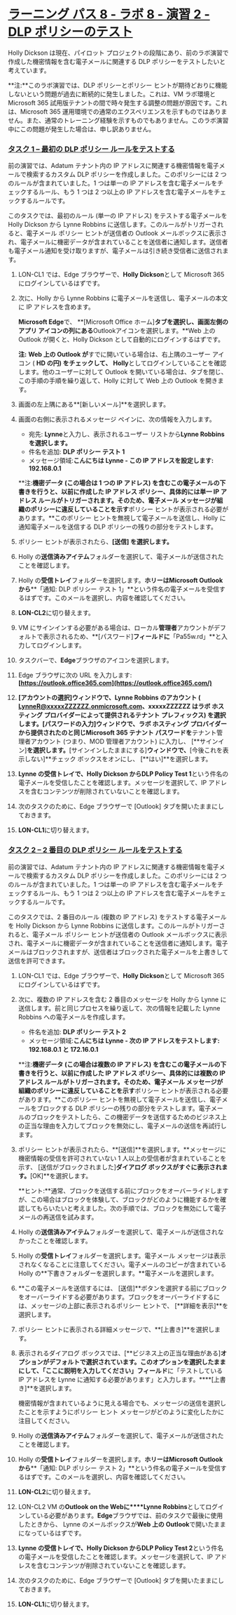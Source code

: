 # [ラーニング パス 8 - ラボ 8 - 演習 2 - DLP ポリシーのテスト](https://github.com/MicrosoftLearning/MS-102T00-Microsoft-365-Administrator-Essentials/blob/master/Instructions/Labs/LAB_AK_08_Lab8_Ex2_Test_DLP_Policy.md#learning-path-8---lab-8---exercise-2---test-the-dlp-policy)

Holly Dickson は現在、パイロット プロジェクトの段階にあり、前のラボ演習で作成した機密情報を含む電子メールに関連する DLP ポリシーをテストしたいと考えています。

**注:**このラボ演習では、DLP ポリシーとポリシー ヒントが期待どおりに機能しないという問題が過去に断続的に発生しました。これは、VM ラボ環境と Microsoft 365 試用版テナントの間で時々発生する調整の問題が原因です。これは、Microsoft 365 運用環境での通常のエクスペリエンスを示すものではありません。また、通常のトレーニング経験を示すものでもありません。このラボ演習中にこの問題が発生した場合は、申し訳ありません。

### [タスク 1 – 最初の DLP ポリシー ルールをテストする](https://github.com/MicrosoftLearning/MS-102T00-Microsoft-365-Administrator-Essentials/blob/master/Instructions/Labs/LAB_AK_08_Lab8_Ex2_Test_DLP_Policy.md#task-1--test-the-first-dlp-policy-rule)

前の演習では、Adatum テナント内の IP アドレスに関連する機密情報を電子メールで検索するカスタム DLP ポリシーを作成しました。このポリシーには 2 つのルールが含まれていました。1 つは単一の IP アドレスを含む電子メールをチェックするルール、もう 1 つは 2 つ以上の IP アドレスを含む電子メールをチェックするルールです。

このタスクでは、最初のルール (単一の IP アドレス) をテストする電子メールを Holly Dickson から Lynne Robbins に送信します。このルールがトリガーされると、電子メール ポリシー ヒントが送信者の Outlook メールボックスに表示され、電子メールに機密データが含まれていることを送信者に通知します。送信者も電子メール通知を受け取りますが、電子メールは引き続き受信者に送信されます。

1. LON-CL1 では、Edge ブラウザーで、**Holly Dickson**として Microsoft 365 にログインしているはずです。

2. 次に、Holly から Lynne Robbins に電子メールを送信し、電子メールの本文に IP アドレスを含めます。

   **Microsoft Edge**で、 **[Microsoft Office ホーム]**タブを選択し、画面左側のアプリ アイコンの列にある**Outlookアイコンを選択します。**Web 上の Outlook が開くと、Holly Dickson として自動的にログインするはずです。

   **注:** **Web 上の Outlook が**すでに開いている場合は、右上隅のユーザー アイコン ( **HD の円) をチェックして、** **Holly**としてログインしていることを確認します。他のユーザーに対して Outlook を開いている場合は、タブを閉じ、この手順の手順を繰り返して、Holly に対して Web 上の Outlook を開きます。

3. 画面の左上隅にある**[新しいメール]**を選択します。

4. 画面の右側に表示されるメッセージ ペインに、次の情報を入力します。

   - 宛先: **Lynne**と入力し、表示されるユーザー リストから**Lynne Robbinsを選択します。**
   - 件名を追加: **DLP ポリシー テスト 1**
   - メッセージ領域:**こんにちは Lynne - この IP アドレスを設定します: 192.168.0.1**

   **注:**機密データ (この場合は 1 つの IP アドレス) を含むこの電子メールの下書きを行うと、以前に作成した IP アドレス ポリシー、具体的には単一 IP アドレス ルールがトリガーされます。そのため、電子メール メッセージが組織のポリシーに違反していることを示す**ポリシー ヒントが表示される必要があります。**このポリシー ヒントを無視して電子メールを送信し、Holly に通知電子メールを送信する DLP ポリシーの残りの部分をテストします。

5. ポリシー ヒントが表示されたら、**[送信] を選択します。**

6. Holly の**送信済みアイテム**フォルダーを選択して、電子メールが送信されたことを確認します。

7. Holly の**受信トレイ**フォルダーを選択します。**ホリーはMicrosoft Outlookから****「通知: DLP ポリシー テスト 1」**という件名の電子メールを受信するはずです。このメールを選択し、内容を確認してください。

8. **LON-CL2**に切り替えます。

9. VM にサインインする必要がある場合は、ローカル**管理者**アカウントがデフォルトで表示されるため、**[パスワード]**フィールドに**「Pa55w.rd」**と入力してログインします。

10. タスクバーで、**Edge**ブラウザのアイコンを選択します。

11. Edge ブラウザに次の URL を入力します: **[https://outlook.office365.com](https://outlook.office365.com/)**

12. **[アカウントの選択]**ウィンドウで、Lynne Robbins のアカウント ( **[LynneR@xxxxxZZZZZZ.onmicrosoft.com](mailto:LynneR@xxxxxZZZZZZ.onmicrosoft.com)**、xxxxxZZZZZZ はラボ ホスティング プロバイダーによって提供されるテナント プレフィックス) を選択します。**[パスワードの入力]**ウィンドウで、ラボ ホスティング プロバイダーから提供されたのと同じ**Microsoft 365 テナント パスワードを**テナント管理者アカウント (つまり、MOD 管理者アカウント) に入力し、 [**サインイン]**を選択します。**[サインインしたままにする]**ウィンドウで、**[今後これを表示しない]**チェック ボックスをオンにし、 [**はい]**を選択します。

13. **Lynne の受信トレイで、Holly Dickson からDLP Policy Test 1**という件名の電子メールを受信したことを確認します。メッセージを選択して、IP アドレスを含むコンテンツが削除されていないことを確認します。

14. 次のタスクのために、Edge ブラウザーで [Outlook] タブを開いたままにしておきます。

15. **LON-CL1**に切り替えます。

### [タスク 2 – 2 番目の DLP ポリシー ルールをテストする](https://github.com/MicrosoftLearning/MS-102T00-Microsoft-365-Administrator-Essentials/blob/master/Instructions/Labs/LAB_AK_08_Lab8_Ex2_Test_DLP_Policy.md#task-2--test-the-second-dlp-policy-rule)

前の演習では、Adatum テナント内の IP アドレスに関連する機密情報を電子メールで検索するカスタム DLP ポリシーを作成しました。このポリシーには 2 つのルールが含まれていました。1 つは単一の IP アドレスを含む電子メールをチェックするルール、もう 1 つは 2 つ以上の IP アドレスを含む電子メールをチェックするルールです。

このタスクでは、2 番目のルール (複数の IP アドレス) をテストする電子メールを Holly Dickson から Lynne Robbins に送信します。このルールがトリガーされると、電子メール ポリシー ヒントが送信者の Outlook メールボックスに表示され、電子メールに機密データが含まれていることを送信者に通知します。電子メールはブロックされますが、送信者はブロックされた電子メールを上書きして送信を許可できます。

1. LON-CL1 では、Edge ブラウザーで、**Holly Dickson**として Microsoft 365 にログインしているはずです。

2. 次に、複数の IP アドレスを含む 2 番目のメッセージを Holly から Lynne に送信します。前と同じプロセスを繰り返して、次の情報を記載した Lynne Robbins への電子メールを作成します。

   - 件名を追加: **DLP ポリシー テスト 2**
   - メッセージ領域:**こんにちは Lynne - 次の IP アドレスをテストします: 192.168.0.1 と 172.16.0.1**

   **注:**機密データ (この場合は複数の IP アドレス) を含むこの電子メールの下書きを行うと、以前に作成した IP アドレス ポリシー、具体的には複数の IP アドレス ルールがトリガーされます。そのため、電子メール メッセージが組織のポリシーに違反していることを示す**ポリシー ヒントが表示される必要があります。**このポリシー ヒントを無視して電子メールを送信し、電子メールをブロックする DLP ポリシーの残りの部分をテストします。電子メールのブロックをテストしたら、この機密データを送信するためのビジネス上の正当な理由を入力してブロックを無効にし、電子メールの送信を再試行します。

3. ポリシー ヒントが表示されたら、**[送信]**を選択します。**メッセージに機密情報の受信を許可されていない 1 人以上の受信者が含まれていることを示す、 [送信がブロックされました]**ダイアログ ボックスがすぐに表示されます。**[OK]**を選択します。

   **ヒント:**通常、ブロックを送信する前にブロックをオーバーライドしますが、この場合はブロックを体験して、ブロックがどのように機能するかを確認してもらいたいと考えました。次の手順では、ブロックを無効にして電子メールの再送信を試みます。

4. Holly の**送信済みアイテム**フォルダーを選択して、電子メールが送信されなかったことを確認します。

5. Holly の**受信トレイ**フォルダーを選択します。電子メール メッセージは表示されなくなることに注意してください。電子メールのコピーが含まれているHolly の**下書きフォルダーを選択します。**電子メールを選択します。

6. **この電子メールを送信するには、 [送信]**ボタンを選択する前にブロックをオーバーライドする必要があります。ブロックをオーバーライドするには、メッセージの上部に表示されるポリシー ヒントで、 [**詳細を表示]**を選択します。

7. ポリシー ヒントに表示される詳細メッセージで、**[上書き]**を選択します。

8. 表示されるダイアログ ボックスでは、[**ビジネス上の正当な理由がある]**オプションがデフォルトで選択されています。このオプションを選択したままにして、「**ここに説明を入力**してください」フィールド**に「テストしている IP アドレスを Lynne に通知する必要があります」と入力します。****[上書き]**を選択します。

   機密情報が含まれているように見える場合でも、メッセージの送信を選択したことを示すようにポリシー ヒント メッセージがどのように変化したかに注目してください。

9. Holly の**送信済みアイテム**フォルダーを選択して、電子メールが送信されたことを確認します。

10. Holly の**受信トレイ**フォルダーを選択します。**ホリーはMicrosoft Outlookから****「通知: DLP ポリシー テスト 2」**という件名の電子メールを受信するはずです。このメールを選択し、内容を確認してください。

11. **LON-CL2**に切り替えます。

12. LON-CL2 VM の**Outlook on the Webに****Lynne Robbins**としてログインしている必要があります。**Edge**ブラウザでは、前のタスクで最後に使用したときから、 Lynne のメールボックスが**Web 上の Outlook**で開いたままになっているはずです。

13. **Lynne の受信トレイで、Holly Dickson からDLP Policy Test 2**という件名の電子メールを受信したことを確認します。メッセージを選択して、IP アドレスを含むコンテンツが削除されていないことを確認します。

14. 次のタスクのために、Edge ブラウザーで [Outlook] タブを開いたままにしておきます。

15. **LON-CL1**に切り替えます。
